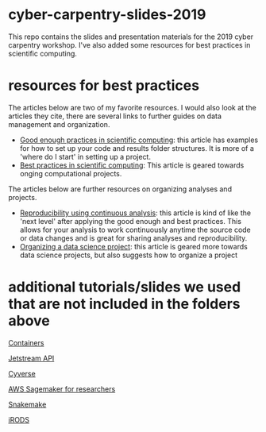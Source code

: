 # cyber-carpentry-slides-2019
This repo contains the slides and presentation materials for the 2019 cyber carpentry workshop. I've also added some resources for best practices in scientific computing.

# resources for best practices

The articles below are two of my favorite resources. I would also look at the articles they cite, there are several links to further guides on data management and organization.

- [Good enough practices in scientific computing](https://journals.plos.org/ploscompbiol/article?id=10.1371/journal.pcbi.1005510): this article has examples for how to set up your code and results folder structures. It is more of a 'where do I start' in setting up a project.
- [Best practices in scientific computing](https://journals.plos.org/plosbiology/article?id=10.1371/journal.pbio.1001745): This article is geared towards onging computational projects. 
  
The articles below are further resources on organizing analyses and projects. 
  
- [Reproducibility using continuous analysis](https://www.nature.com/articles/nbt.3780): this article is kind of like the 'next level' after applying the good enough and best practices. This allows for your analysis to work continuously anytime the source code or data changes and is great for sharing analyses and reproducibility.
- [Organizing a data science project](https://drivendata.github.io/cookiecutter-data-sciencee): this article is geared more towards data science projects, but also suggests how to organize a project


# additional tutorials/slides we used that are not included in the folders above
[Containers](https://github.com/sanjanasudarshan/container_camp_workshop_2019)

[Jetstream API](https://github.com/sanjanasudarshan/JetstreamAPITutorial_PEARC19)

[Cyverse](https://arizona.app.box.com/s/p7k0p8xs7xkaoehsf9mmbd91uiddk9an)

[AWS Sagemaker for researchers](https://github.com/brianjbeach/sagemaker4research-workshop)

[Snakemake](https://github.com/sateeshperi/snakemake2019/blob/master/smake_cloud_tutorial.md)

[iRODS](http://slides.com/irods)
